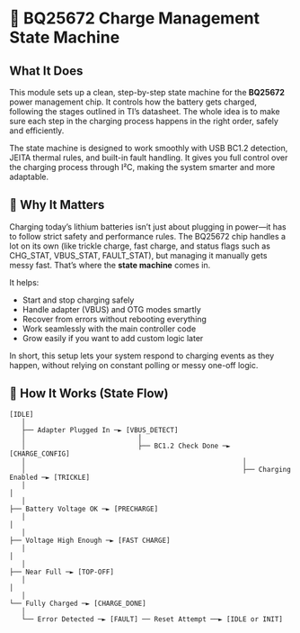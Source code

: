 # 📡 BQ25672 Charge Management State Machine

## What It Does

This module sets up a clean, step-by-step state machine for the **BQ25672** power management chip. It controls how the battery gets charged, following the stages outlined in TI’s datasheet. The whole idea is to make sure each step in the charging process happens in the right order, safely and efficiently.

The state machine is designed to work smoothly with USB BC1.2 detection, JEITA thermal rules, and built-in fault handling. It gives you full control over the charging process through I²C, making the system smarter and more adaptable.


## 🔧 Why It Matters

Charging today’s lithium batteries isn’t just about plugging in power—it has to follow strict safety and performance rules. The BQ25672 chip handles a lot on its own (like trickle charge, fast charge, and status flags such as CHG\_STAT, VBUS\_STAT, FAULT\_STAT), but managing it manually gets messy fast. That’s where the **state machine** comes in.

It helps:

* Start and stop charging safely
* Handle adapter (VBUS) and OTG modes smartly
* Recover from errors without rebooting everything
* Work seamlessly with the main controller code
* Grow easily if you want to add custom logic later

In short, this setup lets your system respond to charging events as they happen, without relying on constant polling or messy one-off logic.


## 🔁 How It Works (State Flow)

```text
[IDLE]
   │
   ├── Adapter Plugged In ─► [VBUS_DETECT]
   │                            │
   │                            ├── BC1.2 Check Done ─► [CHARGE_CONFIG]
   │                                                      │
   │                                                      ├── Charging Enabled ─► [TRICKLE]
   │                                                                           │
   │                                                                           ├── Battery Voltage OK ─► [PRECHARGE]
   │                                                                                                 │
   │                                                                                                 ├── Voltage High Enough ─► [FAST CHARGE]
   │                                                                                                                          │
   │                                                                                                                          ├── Near Full ─► [TOP-OFF]
   │                                                                                                                                         │
   │                                                                                                                                         └── Fully Charged ─► [CHARGE_DONE]
   │
   └── Error Detected ─► [FAULT] ── Reset Attempt ──► [IDLE or INIT]
```

